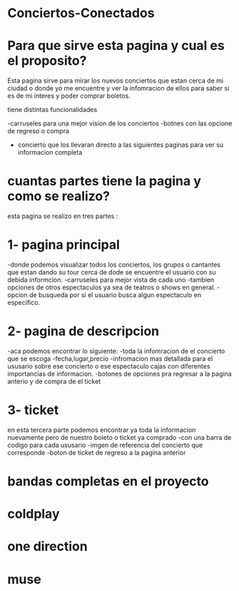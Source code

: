 # Conciertos-Conectados

# Para que sirve esta pagina y cual es el proposito?

 Esta pagina sirve para mirar los nuevos conciertos que estan cerca de mi ciudad o donde yo me encuentre y ver la infomracion de ellos para saber si es de mi interes y poder comprar boletos.

 tiene distintas funcionalidades 
 
 -carruseles para una mejor vision de los conciertos 
 -botnes con las opcione de regreso o compra 
 - concierto que los llevaran directo a las siguientes paginas para ver su informacion completa

 # cuantas partes tiene la pagina y como se realizo?

esta pagina se realizo en tres partes :

# 1- pagina principal 

-donde podemos visualizar todos los conciertos, los grupos o cantantes que estan dando su tour cerca de dode se encuentre el usuario con su debida informcion.
-carruseles para mejor vista de cada uno 
-tambien opciones de otros espectaculos ya sea de teatros o shows en general.
-opcion de busqueda por si el usuario busca algun espectaculo en especifico.

# 2- pagina de descripcion

-aca podemos encontrar lo siguiente:
-toda la infomracion de el concierto que se escoga 
-fecha,lugar,precio 
-infromacion mas detallada para el ususario sobre ese concierto o ese espectaculo
cajas con diferentes importancias de informacion.
-botones de opciones pra regresar a la pagina anterio y de compra de el ticket 

# 3- ticket
en esta tercera parte podemos encontrar ya toda la informacion nuevamente pero de nuestro boleto o ticket ya comprado
-con una barra de codigo para cada ususario 
-imgen de referencia del concierto que corresponde
-boton de ticket de regreso a la pagina anterior

# bandas completas en el proyecto 

# coldplay
# one direction
# muse 


